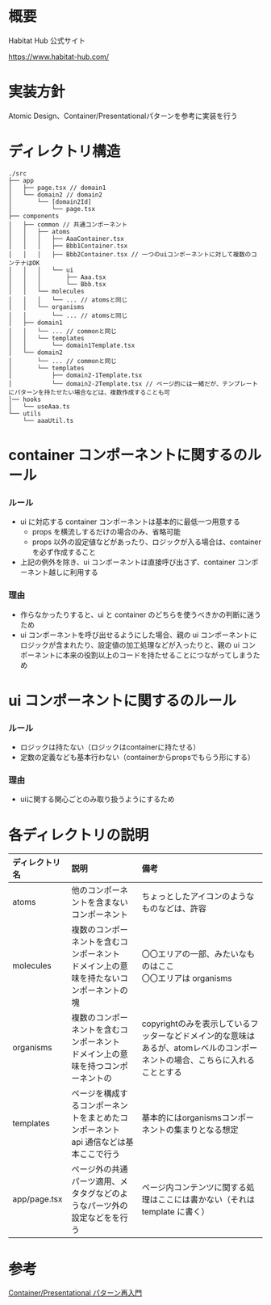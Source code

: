 # 概要

Habitat Hub 公式サイト

https://www.habitat-hub.com/

# 実装方針
Atomic Design、Container/Presentationalパターンを参考に実装を行う

# ディレクトリ構造

```
./src
├── app
│   ├── page.tsx // domain1
│   └── domain2 // domain2
│       └── [domain2Id]
│           └── page.tsx
├── components
│   ├── common // 共通コンポーネント
│   │   ├── atoms
│   │   │   ├── AaaContainer.tsx
│   │   │   ├── Bbb1Container.tsx
│   │   │   ├── Bbb2Container.tsx // 一つのuiコンポーネントに対して複数のコンテナはOK
│   │   │   └── ui
│   │   │       ├── Aaa.tsx
│   │   │       └── Bbb.tsx
│   │   └── molecules
│   │   │   └── ... // atomsと同じ
│   │   └── organisms
│   │       └── ... // atomsと同じ
│   ├── domain1
│   │   └── ... // commonと同じ
│   │   └── templates
│   │       └── domain1Template.tsx
│   └── domain2
│       └── ... // commonと同じ
│       └── templates
│           ├── domain2-1Template.tsx
│           └── domain2-2Template.tsx // ページ的には一緒だが、テンプレートにパターンを持たせたい場合などは、複数作成することも可
│── hooks
│   └── useAaa.ts
└── utils
    └── aaaUtil.ts
```

# container コンポーネントに関するのルール

### ルール

- ui に対応する container コンポーネントは基本的に最低一つ用意する
  - props を横流しするだけの場合のみ、省略可能
  - props 以外の設定値などがあったり、ロジックが入る場合は、container を必ず作成すること
- 上記の例外を除き、ui コンポーネントは直接呼び出さず、container コンポーネント越しに利用する

### 理由
- 作らなかったりすると、ui と container のどちらを使うべきかの判断に迷うため
- ui コンポーネントを呼び出せるようにした場合、親の ui コンポーネントにロジックが含まれたり、設定値の加工処理などが入ったりと、親の ui コンポーネントに本来の役割以上のコードを持たせることにつながってしまうため

# ui コンポーネントに関するのルール

### ルール

- ロジックは持たない（ロジックはcontainerに持たせる）
- 定数の定義なども基本行わない（containerからpropsでもらう形にする）

### 理由

- uiに関する関心ごとのみ取り扱うようにするため

# 各ディレクトリの説明

| ディレクトリ名 | 説明 | 備考 |
|:---|:---|:---|
| atoms | 他のコンポーネントを含まないコンポーネント | ちょっとしたアイコンのようなものなどは、許容 |
| molecules | 複数のコンポーネントを含むコンポーネント<br/>ドメイン上の意味を持たないコンポーネントの塊  | 〇〇エリアの一部、みたいなものはここ <br/> 〇〇エリアは organisms | | 
| organisms | 複数のコンポーネントを含むコンポーネント <br/> ドメイン上の意味を持つコンポーネントの | copyrightのみを表示しているフッターなどドメイン的な意味はあるが、atomレベルのコンポーネントの場合、こちらに入れることとする |
| templates | ページを構成するコンポーネントをまとめたコンポーネント <br/> api 通信などは基本ここで行う | 基本的にはorganismsコンポーネントの集まりとなる想定 |
| app/page.tsx | ページ外の共通パーツ適用、メタタグなどのようなパーツ外の設定などをを行う | ページ内コンテンツに関する処理はここには書かない（それは template に書く） |

# 参考

[Container/Presentational パターン再入門](https://zenn.dev/buyselltech/articles/9460c75b7cd8d1)
